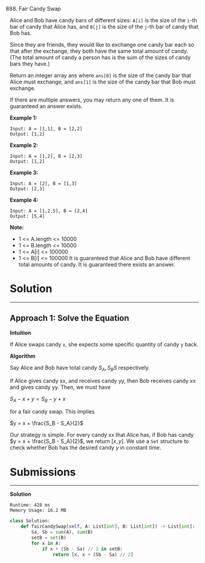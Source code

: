 888. Fair Candy Swap

Alice and Bob have candy bars of different sizes: `A[i]` is the size of the `i`-th bar of candy that Alice has, and `B[j]` is the size of the `j`-th bar of candy that Bob has.

Since they are friends, they would like to exchange one candy bar each so that after the exchange, they both have the same total amount of candy.  (The total amount of candy a person has is the sum of the sizes of candy bars they have.)

Return an integer array ans where `ans[0]` is the size of the candy bar that Alice must exchange, and `ans[1]` is the size of the candy bar that Bob must exchange.

If there are multiple answers, you may return any one of them.  It is guaranteed an answer exists.

 

**Example 1:**
```
Input: A = [1,1], B = [2,2]
Output: [1,2]
```

**Example 2:**
```
Input: A = [1,2], B = [2,3]
Output: [1,2]
```

**Example 3:**
```
Input: A = [2], B = [1,3]
Output: [2,3]
```

**Example 4:**
```
Input: A = [1,2,5], B = [2,4]
Output: [5,4]
```

**Note:**

* 1 <= A.length <= 10000
* 1 <= B.length <= 10000
* 1 <= A[i] <= 100000
* 1 <= B[i] <= 100000
It is guaranteed that Alice and Bob have different total amounts of candy.
It is guaranteed there exists an answer.

# Solution
---
## Approach 1: Solve the Equation
**Intuition**

If Alice swaps candy `x`, she expects some specific quantity of candy `y` back.

**Algorithm**

Say Alice and Bob have total candy $S_A, S_BS$ respectively.

If Alice gives candy xx, and receives candy yy, then Bob receives candy xx and gives candy yy. Then, we must have

$S_A - x + y = S_B - y + x$

for a fair candy swap. This implies

$y = x + \frac{S_B - S_A}{2}$
 

Our strategy is simple. For every candy xx that Alice has, if Bob has candy $y = x + \frac{S_B - S_A}{2}$, we return $[x, y]$. We use a `Set` structure to check whether Bob has the desired candy $y$ in constant time.

# Submissions
---
**Solution**
```
Runtime: 428 ms
Memory Usage: 16.2 MB
```
```python
class Solution:
    def fairCandySwap(self, A: List[int], B: List[int]) -> List[int]:
        Sa, Sb = sum(A), sum(B)
        setB = set(B)
        for x in A:
            if x + (Sb - Sa) // 2 in setB:
                return [x, x + (Sb - Sa) // 2]
```